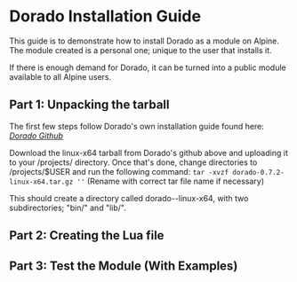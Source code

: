 # Dorado Installation Guide

This guide is to demonstrate how to install Dorado as a module on Alpine. The module created is a personal one; unique to the user that installs it.

If there is enough demand for Dorado, it can be turned into a public module available to all Alpine users.

## Part 1: Unpacking the tarball

The first few steps follow Dorado's own installation guide found here:
*[Dorado Github](https://github.com/nanoporetech/dorado)*

Download the linux-x64 tarball from Dorado's github above and uploading it to your /projects/ directory.
Once that's done, change directories to /projects/$USER and run the following command:
`
  tar -xvzf dorado-0.7.2-linux-x64.tar.gz ''
`
(Rename with correct tar file name if necessary)

This should create a directory called dorado-<VERSION>-linux-x64, with two subdirectories; "bin/" and "lib/".

## Part 2: Creating the Lua file



## Part 3: Test the Module (With Examples)
